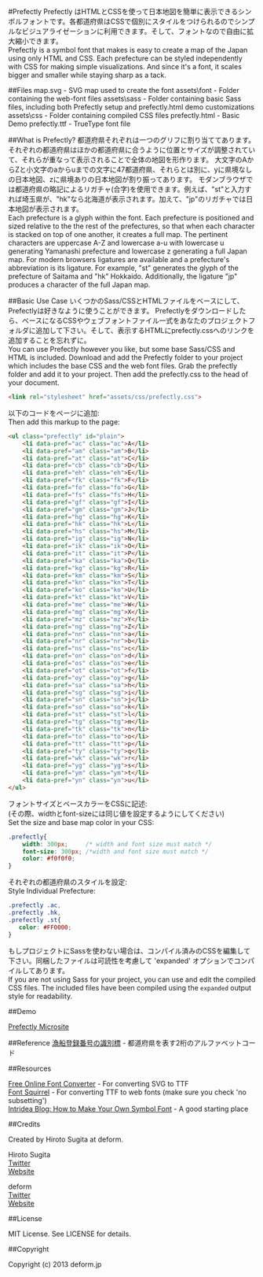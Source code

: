 #Prefectly
Prefectly はHTMLとCSSを使って日本地図を簡単に表示できるシンボルフォントです。各都道府県はCSSで個別にスタイルをつけられるのでシンプルなビジュアライゼーションに利用できます。そして、フォントなので自由に拡大縮小できます。  
Prefectly is a symbol font that makes is easy to create a map of the Japan using only HTML and CSS. Each prefecture can be styled independently with CSS for making simple visualizations. And since it's a font, it scales bigger and smaller while staying sharp as a tack.


##Files
    map.svg      - SVG map used to create the font
    assets\font  - Folder containing the web-font files
    assets\sass  - Folder containing basic Sass files, including both Prefectly setup and prefectly.html demo customizations
    assets\css   - Folder containing compiled CSS files
    prefectly.html - Basic Demo
    prefectly.ttf  - TrueType font file
    

##What is Prefectly?
都道府県それぞれは一つのグリフに割り当ててあります。それぞれの都道府県はほかの都道府県に合うように位置とサイズが調整されていて、それらが重なって表示されることで全体の地図を形作ります。
大文字のAからZと小文字のaからuまでの文字に47都道府県、それらとは別に、yに県境なしの日本地図、zに県境ありの日本地図が割り振ってあります。
モダンブラウザでは都道府県の略記によるリガチャ(合字)を使用できます。例えば、"st"と入力すれば埼玉県が、"hk"なら北海道が表示されます。加えて、"jp"のリガチャでは日本地図が表示されます。  
Each prefecture is a glyph within the font. Each prefecture is positioned and sized relative to the the rest of the prefectures, so that when each character is stacked on top of one another, it creates a full map.
The pertinent characters are uppercase A-Z and lowercase a-u with lowercase u generating Yamanashi prefecture and lowercase z generating a full Japan map.
For modern browsers ligatures are available and a prefecture's abbreviation is its ligature. For example, "st" generates the glyph of the prefecture of Saitama and "hk" Hokkaido. Additionally, the ligature "jp" produces a character of the full Japan map.

##Basic Use Case
いくつかのSass/CSSとHTMLファイルをベースにして、Prefectlyは好きなように使うことができます。
Prefectlyをダウンロードしたら、ベースになるCSSやウェブフォントファイル一式をあなたのプロジェクトフォルダに追加して下さい。そして、表示するHTMLにprefectly.cssへのリンクを追加することを忘れずに。  
You can use Prefectly however you like, but some base Sass/CSS and HTML is included.
Download and add the Prefectly folder to your project which includes the base CSS and the web font files. Grab the prefectly folder and add it to your project. Then add the prefectly.css to the head of your document.

```html
<link rel="stylesheet" href="assets/css/prefectly.css">
```

以下のコードをページに追加:  
Then add this markup to the page:

```html
<ul class="prefectly" id="plain">
	<li data-pref="ac" class="ac">A</li>
	<li data-pref="am" class="am">B</li>
	<li data-pref="at" class="at">C</li>
	<li data-pref="cb" class="cb">D</li>
	<li data-pref="eh" class="eh">E</li>
	<li data-pref="fk" class="fk">F</li>
	<li data-pref="fo" class="fo">G</li>
	<li data-pref="fs" class="fs">H</li>
	<li data-pref="gf" class="gf">I</li>
	<li data-pref="gm" class="gm">J</li>
	<li data-pref="hg" class="hg">K</li>
	<li data-pref="hk" class="hk">L</li>
	<li data-pref="hs" class="hs">M</li>
	<li data-pref="ig" class="ig">N</li>
	<li data-pref="ik" class="ik">O</li>
	<li data-pref="it" class="it">P</li>
	<li data-pref="ka" class="ka">Q</li>
	<li data-pref="kg" class="kg">R</li>
	<li data-pref="km" class="km">S</li>
	<li data-pref="kn" class="kn">T</li>
	<li data-pref="ko" class="ko">U</li>
	<li data-pref="kt" class="kt">V</li>
	<li data-pref="me" class="me">W</li>
	<li data-pref="mg" class="mg">X</li>
	<li data-pref="mz" class="mz">Y</li>
	<li data-pref="ng" class="ng">Z</li>
	<li data-pref="nn" class="nn">a</li>
	<li data-pref="nr" class="nr">b</li>
	<li data-pref="ns" class="ns">c</li>
	<li data-pref="on" class="on">d</li>
	<li data-pref="os" class="os">e</li>
	<li data-pref="ot" class="ot">f</li>
	<li data-pref="oy" class="oy">g</li>
	<li data-pref="sa" class="sa">h</li>
	<li data-pref="sg" class="sg">i</li>
	<li data-pref="sn" class="sn">j</li>
	<li data-pref="so" class="so">k</li>
	<li data-pref="st" class="st">l</li>
	<li data-pref="tg" class="tg">m</li>
	<li data-pref="tk" class="tk">n</li>
	<li data-pref="to" class="to">o</li>
	<li data-pref="tt" class="tt">p</li>
	<li data-pref="ty" class="ty">q</li>
	<li data-pref="wk" class="wk">r</li>
	<li data-pref="yg" class="yg">s</li>
	<li data-pref="ym" class="ym">t</li>
	<li data-pref="yn" class="yn">u</li>
</ul>
```
    
フォントサイズとベースカラーをCSSに記述:  
(その際、widthとfont-sizeには同じ値を設定するようにしてください)  
Set the size and base map color in your CSS:

```css
.prefectly{
    width: 300px;     /* width and font size must match */
    font-size: 300px; /*width and font size must match */
    color: #f0f0f0;
}
```
    
それぞれの都道府県のスタイルを設定:  
Style Individual Prefecture:

```css
.prefectly .ac,
.prefectly .hk,
.prefectly .st{ 
   color: #FF0000;
}
```
    
もしプロジェクトにSassを使わない場合は、コンパイル済みのCSSを編集して下さい。同梱したファイルは可読性を考慮して 'expanded' オプションでコンパイルしてあります。  
If you are not using Sass for your project, you can use and edit the compiled CSS files. The included files have been compiled using the `expanded` output style for readability.
    
    
##Demo

[Prefectly Microsite](http://deform.jp/prefectly/)
  
##Reference
[漁船登録番号の識別標](http://ja.wikipedia.org/wiki/%E6%BC%81%E8%88%B9#.E6.BC.81.E8.88.B9.E7.99.BB.E9.8C.B2.E7.95.AA.E5.8F.B7) - 都道府県を表す2桁のアルファベットコード

##Resources

[Free Online Font Converter](http://www.freefontconverter.com) - For converting SVG to TTF  
[Font Squirrel](http://www.fontsquirrel.com/fontface/generator) - For converting TTF to web fonts (make sure you check 'no subsetting')  
[Intridea Blog: How to Make Your Own Symbol Font](http://www.intridea.com/blog/2012/4/24/symbol-font) - A good starting place
  
##Credits

Created by Hiroto Sugita at deform. 

Hiroto Sugita  
[Twitter](http://www.twitter.com/hrtsgt)  
[Website](http://args.in)  

deform  
[Twitter](http://www.twitter.com/deformjp)  
[Website](http://deform.jp)  

##License

MIT License. See LICENSE for details.

##Copyright

Copyright (c) 2013 deform.jp
